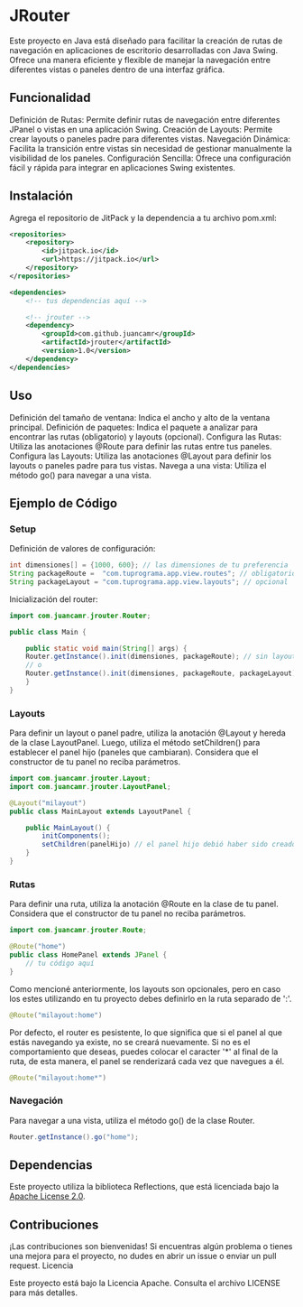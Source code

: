 # JRouter

Este proyecto en Java está diseñado para facilitar la creación de rutas de navegación en aplicaciones de escritorio desarrolladas con Java Swing. Ofrece una manera eficiente y flexible de manejar la navegación entre diferentes vistas o paneles dentro de una interfaz gráfica.

## Funcionalidad

Definición de Rutas: Permite definir rutas de navegación entre diferentes JPanel o vistas en una aplicación Swing.
Creación de Layouts: Permite crear layouts o paneles padre para diferentes vistas.
Navegación Dinámica: Facilita la transición entre vistas sin necesidad de gestionar manualmente la visibilidad de los paneles.
Configuración Sencilla: Ofrece una configuración fácil y rápida para integrar en aplicaciones Swing existentes.

## Instalación

Agrega el repositorio de JitPack y la dependencia a tu archivo pom.xml:

```xml
<repositories>
    <repository>
        <id>jitpack.io</id>
        <url>https://jitpack.io</url>
    </repository>
</repositories>

<dependencies>
    <!-- tus dependencias aquí -->

    <!-- jrouter -->
	<dependency>
	    <groupId>com.github.juancamr</groupId>
	    <artifactId>jrouter</artifactId>
	    <version>1.0</version>
	</dependency>
</dependencies>
```

## Uso

Definición del tamaño de ventana: Indica el ancho y alto de la ventana principal.
Definición de paquetes: Indica el paquete a analizar para encontrar las rutas (obligatorio) y layouts (opcional).
Configura las Rutas: Utiliza las anotaciones @Route para definir las rutas entre tus paneles.
Configura las Layouts: Utiliza las anotaciones @Layout para definir los layouts o paneles padre para tus vistas.
Navega a una vista: Utiliza el método go() para navegar a una vista.

## Ejemplo de Código

### Setup

Definición de valores de configuración:

```java
int dimensiones[] = {1000, 600}; // las dimensiones de tu preferencia
String packageRoute =  "com.tuprograma.app.view.routes"; // obligatorio
String packageLayout = "com.tuprograma.app.view.layouts"; // opcional
```

Inicialización del router:

```java
import com.juancamr.jrouter.Router;

public class Main {

    public static void main(String[] args) {
	Router.getInstance().init(dimensiones, packageRoute); // sin layouts
	// o
	Router.getInstance().init(dimensiones, packageRoute, packageLayout); // con layouts
    }
}
```

### Layouts

Para definir un layout o panel padre, utiliza la anotación @Layout y hereda de la clase LayoutPanel.
Luego, utiliza el método setChildren() para establecer el panel hijo (paneles que cambiaran).
Considera que el constructor de tu panel no reciba parámetros.

```java
import com.juancamr.jrouter.Layout;
import com.juancamr.jrouter.LayoutPanel;

@Layout("milayout")
public class MainLayout extends LayoutPanel {

    public MainLayout() {
        initComponents();
        setChildren(panelHijo) // el panel hijo debió haber sido creado previamente
    }
}
```

### Rutas

Para definir una ruta, utiliza la anotación @Route en la clase de tu panel.
Considera que el constructor de tu panel no reciba parámetros.

```java
import com.juancamr.jrouter.Route;

@Route("home")
public class HomePanel extends JPanel {
    // tu código aquí
}
```

Como mencioné anteriormente, los layouts son opcionales, pero en caso los estes utilizando en tu proyecto debes definirlo en la ruta separado de ':'.

```java
@Route("milayout:home")
```

Por defecto, el router es pesistente, lo que significa que si el panel al que estás navegando ya existe, no se creará nuevamente.
Si no es el comportamiento que deseas, puedes colocar el caracter '*' al final de la ruta, de esta manera, el panel se renderizará cada vez que navegues a él.

```java
@Route("milayout:home*")
```

### Navegación

Para navegar a una vista, utiliza el método go() de la clase Router.

```java
Router.getInstance().go("home");
```

## Dependencias

Este proyecto utiliza la biblioteca Reflections, que está licenciada bajo la [Apache License 2.0](https://www.apache.org/licenses/LICENSE-2.0).

## Contribuciones

¡Las contribuciones son bienvenidas! Si encuentras algún problema o tienes una mejora para el proyecto, no dudes en abrir un issue o enviar un pull request.
Licencia

Este proyecto está bajo la Licencia Apache. Consulta el archivo LICENSE para más detalles.
